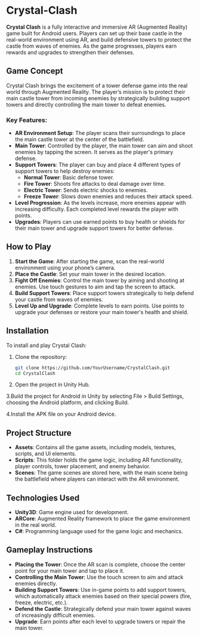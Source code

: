 # Crystal-Clash

**Crystal Clash** is a fully interactive and immersive AR (Augmented Reality) game built for Android users. Players can set up their base castle in the real-world environment using AR, and build defensive towers to protect the castle from waves of enemies. As the game progresses, players earn rewards and upgrades to strengthen their defenses.

## Game Concept

Crystal Clash brings the excitement of a tower defense game into the real world through Augmented Reality. The player’s mission is to protect their main castle tower from incoming enemies by strategically building support towers and directly controlling the main tower to defeat enemies.

### Key Features:

- **AR Environment Setup**: The player scans their surroundings to place the main castle tower at the center of the battlefield.
- **Main Tower**: Controlled by the player, the main tower can aim and shoot enemies by tapping the screen. It serves as the player's primary defense.
- **Support Towers**: The player can buy and place 4 different types of support towers to help destroy enemies:
  - **Normal Tower**: Basic defense tower.
  - **Fire Tower**: Shoots fire attacks to deal damage over time.
  - **Electric Tower**: Sends electric shocks to enemies.
  - **Freeze Tower**: Slows down enemies and reduces their attack speed.
- **Level Progression**: As the levels increase, more enemies appear with increasing difficulty. Each completed level rewards the player with points.
- **Upgrades**: Players can use earned points to buy health or shields for their main tower and upgrade support towers for better defense.

## How to Play

1. **Start the Game**: After starting the game, scan the real-world environment using your phone’s camera.
2. **Place the Castle**: Set your main tower in the desired location.
3. **Fight Off Enemies**: Control the main tower by aiming and shooting at enemies. Use touch gestures to aim and tap the screen to attack.
4. **Build Support Towers**: Place support towers strategically to help defend your castle from waves of enemies.
5. **Level Up and Upgrade**: Complete levels to earn points. Use points to upgrade your defenses or restore your main tower's health and shield.

## Installation

To install and play Crystal Clash:

1. Clone the repository:
   ```bash
   git clone https://github.com/YourUsername/CrystalClash.git
   cd CrystalClash

2. Open the project in Unity Hub.

3.Build the project for Android in Unity by selecting File > Build Settings, choosing the Android platform, and clicking Build.

4.Install the APK file on your Android device.


## Project Structure

- **Assets**: Contains all the game assets, including models, textures, scripts, and UI elements.
- **Scripts**: This folder holds the game logic, including AR functionality, player controls, tower placement, and enemy behavior.
- **Scenes**: The game scenes are stored here, with the main scene being the battlefield where players can interact with the AR environment.

## Technologies Used

- **Unity3D**: Game engine used for development.
- **ARCore**: Augmented Reality framework to place the game environment in the real world.
- **C#**: Programming language used for the game logic and mechanics.

## Gameplay Instructions

- **Placing the Tower**: Once the AR scan is complete, choose the center point for your main tower and tap to place it.
- **Controlling the Main Tower**: Use the touch screen to aim and attack enemies directly.
- **Building Support Towers**: Use in-game points to add support towers, which automatically attack enemies based on their special powers (fire, freeze, electric, etc.).
- **Defend the Castle**: Strategically defend your main tower against waves of increasingly difficult enemies.
- **Upgrade**: Earn points after each level to upgrade towers or repair the main tower.



